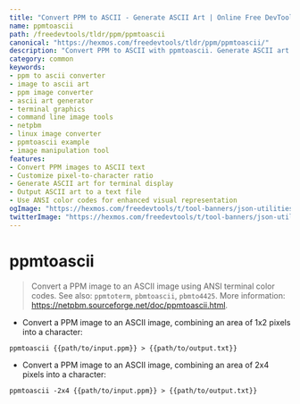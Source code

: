 ```yaml
---
title: "Convert PPM to ASCII - Generate ASCII Art | Online Free DevTools by Hexmos"
name: ppmtoascii
path: /freedevtools/tldr/ppm/ppmtoascii
canonical: "https://hexmos.com/freedevtools/tldr/ppm/ppmtoascii/"
description: "Convert PPM to ASCII with ppmtoascii. Generate ASCII art from images using ANSI terminal color codes. Free online tool, no registration required."
category: common
keywords:
- ppm to ascii converter
- image to ascii art
- ppm image converter
- ascii art generator
- terminal graphics
- command line image tools
- netpbm
- linux image converter
- ppmtoascii example
- image manipulation tool
features:
- Convert PPM images to ASCII text
- Customize pixel-to-character ratio
- Generate ASCII art for terminal display
- Output ASCII art to a text file
- Use ANSI color codes for enhanced visual representation
ogImage: "https://hexmos.com/freedevtools/t/tool-banners/json-utilities-banner.png"
twitterImage: "https://hexmos.com/freedevtools/t/tool-banners/json-utilities-banner.png"
---
```


# ppmtoascii

> Convert a PPM image to an ASCII image using ANSI terminal color codes.
> See also: `ppmtoterm`, `pbmtoascii`, `pbmto4425`.
> More information: <https://netpbm.sourceforge.net/doc/ppmtoascii.html>.

- Convert a PPM image to an ASCII image, combining an area of 1x2 pixels into a character:

`ppmtoascii {{path/to/input.ppm}} > {{path/to/output.txt}}`

- Convert a PPM image to an ASCII image, combining an area of 2x4 pixels into a character:

`ppmtoascii -2x4 {{path/to/input.ppm}} > {{path/to/output.txt}}`
